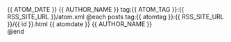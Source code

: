 ---
---
<?xml version='1.0' encoding='utf-8' ?>
<feed xml:lang="en-US" xmlns="http://www.w3.org/2005/Atom">
 <title type="html"><![CDATA[ {{ SITE_NAME }} ]]></title>
 <subtitle type="html"><![CDATA[ {{ SITE_DESC }} ]]></subtitle>
 <link href="{{ RSS_SITE_URL }}/atom.xml" rel="self"/>
 <updated>{{ ATOM_DATE }}</updated>
 <author>
  <name>{{ AUTHOR_NAME }}</name>
 </author>
 <id>tag:{{ ATOM_TAG }}:{{ RSS_SITE_URL }}/atom.xml</id>
@each posts
 <entry>
  <title type="html"><![CDATA[ {{ title }} ]]></title>
  <link type='text/html' href='{{ RSS_SITE_URL }}/{{ id }}.html'/>
  <id>tag:{{ atomtag }}:{{ RSS_SITE_URL }}/{{ id }}.html</id>
  <updated>{{ atomdate }}</updated>
  <author>
   <name>{{ AUTHOR_NAME }}</name>
  </author>
  <summary type="html"><![CDATA[ {{ summary }} ]]></summary>
 </entry>
@end
</feed>

